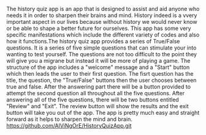 The history quiz app is an app that is designed to assist and aid anyone who needs it in order to sharpen their brains and mind. History indeed is a vvery important aspect in our lives because without history we would never know or be able to shape a better future for ourselves. This app has some very specific manifestations which include the different variety of codes and also how it functions.The history quiz app provides a series of True/False questions. It is a series of five simple questions that can stimulate your into wanting to test yourself. The questions are not too difficult to the point they will give you a migrane but instead it will be more of playing a game. The structure of the app includes a "welcome" message and a "Start" button which then leads the user to their first question. The fisrt question has the title, the question, the "True/False" buttons then the user chooses between true and false. After the answering part there will be a button provided to attempt the second question all throughout all the five questions. After answering all of the five questions, there will be two buttons entitled "Review" and "Exit". The review button will show the results and the exit button will take you out of the app. The app is pretty much easy and straight forward as it helps to sharpen the mind and brain.  
https://github.com/AlViNgOrE/HistoryQuizApp.git
